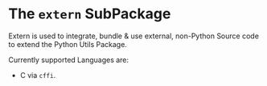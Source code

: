 # The `extern` SubPackage

Extern is used to integrate, bundle & use external, non-Python Source code to extend the Python Utils Package.

Currently supported Languages are:

- C via `cffi`.
